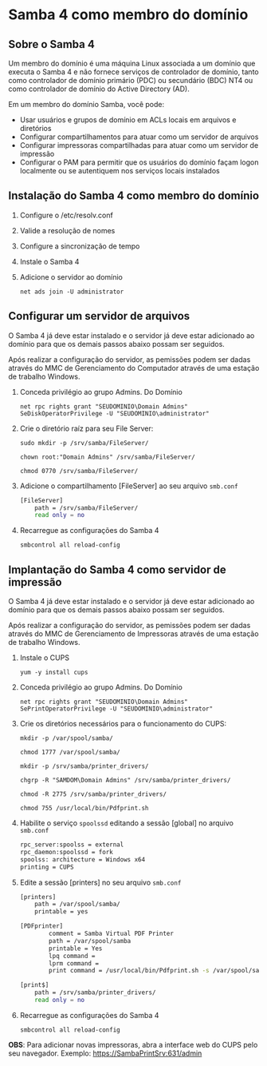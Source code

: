 # Samba 4 como membro do domínio

## Sobre o Samba 4

Um membro do domínio é uma máquina Linux associada a um domínio que executa o Samba 4 e não fornece serviços de controlador de domínio, tanto como controlador de domínio primário (PDC) ou secundário (BDC) NT4 ou como controlador de domínio do Active Directory (AD).

Em um membro do domínio Samba, você pode:

- Usar usuários e grupos de domínio em ACLs locais em arquivos e diretórios
- Configurar compartilhamentos para atuar como um servidor de arquivos
- Configurar impressoras compartilhadas para atuar como um servidor de impressão
- Configurar o PAM para permitir que os usuários do domínio façam logon localmente ou se autentiquem nos serviços locais instalados

## Instalação do Samba 4 como membro do domínio

1. Configure o /etc/resolv.conf
2. Valide a resolução de nomes
3. Configure a sincronização de tempo
4. Instale o Samba 4
5. Adicione o servidor ao domínio

    ```net ads join -U administrator```

## Configurar um servidor de arquivos

O Samba 4 já deve estar instalado e o servidor já deve estar adicionado ao domínio para que os demais passos abaixo possam ser seguidos.

Após realizar a configuração do servidor, as pemissões podem ser dadas através do MMC de Gerenciamento do Computador através de uma estação de trabalho Windows.

1. Conceda privilégio ao grupo Admins. Do Domínio

    ```net rpc rights grant "SEUDOMINIO\Domain Admins" SeDiskOperatorPrivilege -U "SEUDOMINIO\administrator"```

2. Crie o diretório raíz para seu File Server:

    ```sudo mkdir -p /srv/samba/FileServer/```

    ```chown root:"Domain Admins" /srv/samba/FileServer/```

    ```chmod 0770 /srv/samba/FileServer/```

3. Adicione o compartilhamento [FileServer] ao seu arquivo ```smb.conf```

    ```bash
    [FileServer]
        path = /srv/samba/FileServer/
        read only = no
    ```

4. Recarregue as configurações do Samba 4

    ```smbcontrol all reload-config```

## Implantação do Samba 4 como servidor de impressão

O Samba 4 já deve estar instalado e o servidor já deve estar adicionado ao domínio para que os demais passos abaixo possam ser seguidos.

Após realizar a configuração do servidor, as pemissões podem ser dadas através do MMC de Gerenciamento de Impressoras através de uma estação de trabalho Windows.

1. Instale o CUPS

    ```yum -y install cups```

2. Conceda privilégio ao grupo Admins. Do Domínio

    ```net rpc rights grant "SEUDOMINIO\Domain Admins" SePrintOperatorPrivilege -U "SEUDOMINIO\administrator"```

3. Crie os diretórios necessários para o funcionamento do CUPS:

    ```mkdir -p /var/spool/samba/```

    ```chmod 1777 /var/spool/samba/```

    ```mkdir -p /srv/samba/printer_drivers/```

    ```chgrp -R "SAMDOM\Domain Admins" /srv/samba/printer_drivers/```

    ```chmod -R 2775 /srv/samba/printer_drivers/```

    ```chmod 755 /usr/local/bin/Pdfprint.sh```

4. Habilite o serviço ```spoolssd``` editando a sessão [global] no arquivo ```smb.conf```

    ```bash
    rpc_server:spoolss = external
    rpc_daemon:spoolssd = fork
    spoolss: architecture = Windows x64
    printing = CUPS
    ```

5. Edite a sessão [printers] no seu arquivo ```smb.conf```

    ```bash
    [printers]
        path = /var/spool/samba/
        printable = yes

    [PDFprinter]
            comment = Samba Virtual PDF Printer
            path = /var/spool/samba
            printable = Yes
            lpq command =
            lprm command =
            print command = /usr/local/bin/Pdfprint.sh -s /var/spool/samba/%s -d /home/%U -o %U -m 600

    [print$]
        path = /srv/samba/printer_drivers/
        read only = no
    ```

6. Recarregue as configurações do Samba 4

    ```smbcontrol all reload-config```

**OBS**: Para adicionar novas impressoras, abra a interface web do CUPS pelo seu navegador. Exemplo: <https://SambaPrintSrv:631/admin>
